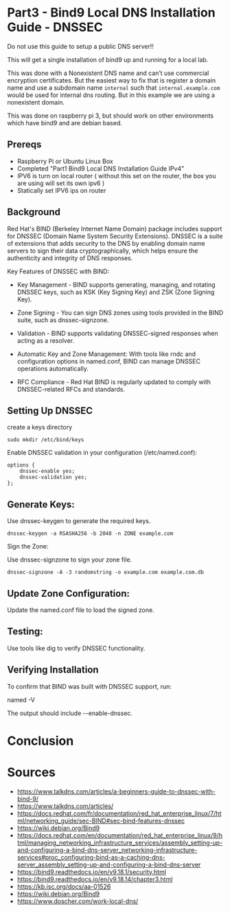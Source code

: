 # Part3 - Bind9 Local DNS Installation Guide - DNSSEC

Do not use this guide to setup a public DNS server!!

This will get a single installation of bind9 up and running for a local lab.

This was done with a Nonexistent DNS name and can’t use commercial encryption certificates. But the easiest way to fix that is register a domain name and use a subdomain name `internal` such that `internal.example.com` would be used for internal dns routing. But in this example we are using a nonexistent domain.

This was done on raspberry pi 3, but should work on other environments which have bind9 and are debian based.


## Prereqs
* Raspberry Pi or Ubuntu Linux Box
* Completed "Part1 Bind9 Local DNS Installation Guide IPv4"
* IPV6 is turn on local router ( without this set on the router, the box you are using will set its own ipv6  )
* Statically set IPV6 ips on router


## Background
Red Hat's BIND (Berkeley Internet Name Domain) package includes support for DNSSEC (Domain Name System Security Extensions). DNSSEC is a suite of extensions that adds security to the DNS by enabling domain name servers to sign their data cryptographically, which helps ensure the authenticity and integrity of DNS responses.

Key Features of DNSSEC with BIND:

* Key Management - BIND supports generating, managing, and rotating DNSSEC keys, such as KSK (Key Signing Key) and ZSK (Zone Signing Key).

* Zone Signing - You can sign DNS zones using tools provided in the BIND suite, such as dnssec-signzone.

* Validation - BIND supports validating DNSSEC-signed responses when acting as a resolver.

* Automatic Key and Zone Management: With tools like rndc and configuration options in named.conf, BIND can manage DNSSEC operations automatically.

* RFC Compliance - Red Hat BIND is regularly updated to comply with DNSSEC-related RFCs and standards.

## Setting Up DNSSEC

create a keys directory

    sudo mkdir /etc/bind/keys


Enable DNSSEC validation in your configuration (/etc/named.conf):

    options {
        dnssec-enable yes;
        dnssec-validation yes;
    };

## Generate Keys:
Use dnssec-keygen to generate the required keys.

    dnssec-keygen -a RSASHA256 -b 2048 -n ZONE example.com

Sign the Zone:

Use dnssec-signzone to sign your zone file.

    dnssec-signzone -A -3 randomstring -o example.com example.com.db

## Update Zone Configuration:
Update the named.conf file to load the signed zone.

## Testing:
Use tools like dig to verify DNSSEC functionality.

## Verifying Installation
To confirm that BIND was built with DNSSEC support, run:

named -V

The output should include --enable-dnssec.

# Conclusion



# Sources
* https://www.talkdns.com/articles/a-beginners-guide-to-dnssec-with-bind-9/
* https://www.talkdns.com/articles/
* https://docs.redhat.com/fr/documentation/red_hat_enterprise_linux/7/html/networking_guide/sec-BIND#sec-bind-features-dnssec
* https://wiki.debian.org/Bind9
* https://docs.redhat.com/en/documentation/red_hat_enterprise_linux/9/html/managing_networking_infrastructure_services/assembly_setting-up-and-configuring-a-bind-dns-server_networking-infrastructure-services#proc_configuring-bind-as-a-caching-dns-server_assembly_setting-up-and-configuring-a-bind-dns-server
* https://bind9.readthedocs.io/en/v9.18.1/security.html
* https://bind9.readthedocs.io/en/v9.18.14/chapter3.html
* https://kb.isc.org/docs/aa-01526
* https://wiki.debian.org/Bind9
* https://www.doscher.com/work-local-dns/
